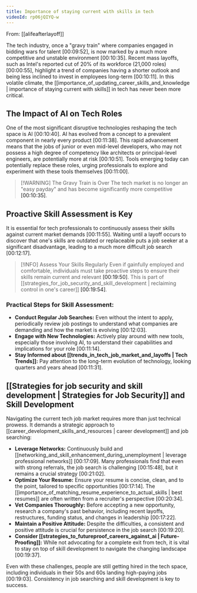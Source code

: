 ```yaml
---
title: Importance of staying current with skills in tech
videoId: rp06jQIYQ-w
---
```


From: [[alifeafterlayoff]] <br/> 

The tech industry, once a "gravy train" where companies engaged in bidding wars for talent <a class="yt-timestamp" data-t="00:09:52">[00:09:52]</a>, is now marked by a much more competitive and unstable environment <a class="yt-timestamp" data-t="00:10:35">[00:10:35]</a>. Recent mass layoffs, such as Intel's reported cut of 20% of its workforce (21,000 roles) <a class="yt-timestamp" data-t="00:00:55">[00:00:55]</a>, highlight a trend of companies having a shorter outlook and being less inclined to invest in employees long-term <a class="yt-timestamp" data-t="00:10:11">[00:10:11]</a>. In this volatile climate, the [[importance_of_updating_career_skills_and_knowledge | importance of staying current with skills]] in tech has never been more critical.

## The Impact of AI on Tech Roles

One of the most significant disruptive technologies reshaping the tech space is AI <a class="yt-timestamp" data-t="00:10:40">[00:10:40]</a>. AI has evolved from a concept to a prevalent component in nearly every product <a class="yt-timestamp" data-t="00:11:38">[00:11:38]</a>. This rapid advancement means that the jobs of junior or even mid-level developers, who may not possess a high degree of competency like architects or principal-level engineers, are potentially more at risk <a class="yt-timestamp" data-t="00:10:51">[00:10:51]</a>. Tools emerging today can potentially replace these roles, urging professionals to explore and experiment with these tools themselves <a class="yt-timestamp" data-t="00:11:00">[00:11:00]</a>.

> [!WARNING] The Gravy Train is Over
> The tech market is no longer an "easy payday" and has become significantly more competitive <a class="yt-timestamp" data-t="00:10:35">[00:10:35]</a>.

## Proactive Skill Assessment is Key

It is essential for tech professionals to continuously assess their skills against current market demands <a class="yt-timestamp" data-t="00:11:55">[00:11:55]</a>. Waiting until a layoff occurs to discover that one's skills are outdated or replaceable puts a job seeker at a significant disadvantage, leading to a much more difficult job search <a class="yt-timestamp" data-t="00:12:17">[00:12:17]</a>.

> [!INFO] Assess Your Skills Regularly
> Even if gainfully employed and comfortable, individuals must take proactive steps to ensure their skills remain current and relevant <a class="yt-timestamp" data-t="00:19:50">[00:19:50]</a>. This is part of [[strategies_for_job_security_and_skill_development | reclaiming control in one's career]] <a class="yt-timestamp" data-t="00:19:54">[00:19:54]</a>.

### Practical Steps for Skill Assessment:
*   **Conduct Regular Job Searches:** Even without the intent to apply, periodically review job postings to understand what companies are demanding and how the market is evolving <a class="yt-timestamp" data-t="00:12:03">[00:12:03]</a>.
*   **Engage with New Technologies:** Actively play around with new tools, especially those involving AI, to understand their capabilities and implications for your role <a class="yt-timestamp" data-t="00:11:14">[00:11:14]</a>.
*   **Stay Informed about [[trends_in_tech_job_market_and_layoffs | Tech Trends]]:** Pay attention to the long-term evolution of technology, looking quarters and years ahead <a class="yt-timestamp" data-t="00:11:31">[00:11:31]</a>.

## [[Strategies for job security and skill development | Strategies for Job Security]] and Skill Development

Navigating the current tech job market requires more than just technical prowess. It demands a strategic approach to [[career_development_skills_and_resources | career development]] and job searching:

*   **Leverage Networks:** Continuously build and [[networking_and_skill_enhancement_during_unemployment | leverage professional networks]] <a class="yt-timestamp" data-t="00:17:09">[00:17:09]</a>. Many professionals find that even with strong referrals, the job search is challenging <a class="yt-timestamp" data-t="00:15:48">[00:15:48]</a>, but it remains a crucial strategy <a class="yt-timestamp" data-t="00:21:02">[00:21:02]</a>.
*   **Optimize Your Resume:** Ensure your resume is concise, clean, and to the point, tailored to specific opportunities <a class="yt-timestamp" data-t="00:17:14">[00:17:14]</a>. The [[importance_of_matching_resume_experience_to_actual_skills | best resumes]] are often written from a recruiter's perspective <a class="yt-timestamp" data-t="00:20:34">[00:20:34]</a>.
*   **Vet Companies Thoroughly:** Before accepting a new opportunity, research a company's past behavior, including recent layoffs, restructures, funding status, and changes in leadership <a class="yt-timestamp" data-t="00:17:22">[00:17:22]</a>.
*   **Maintain a Positive Attitude:** Despite the difficulties, a consistent and positive attitude is crucial for persistence in the job search <a class="yt-timestamp" data-t="00:19:20">[00:19:20]</a>.
*   **Consider [[strategies_to_futureproof_careers_against_ai | Future-Proofing]]:** While not advocating for a complete exit from tech, it is vital to stay on top of skill development to navigate the changing landscape <a class="yt-timestamp" data-t="00:19:37">[00:19:37]</a>.

Even with these challenges, people are still getting hired in the tech space, including individuals in their 50s and 60s landing high-paying jobs <a class="yt-timestamp" data-t="00:19:03">[00:19:03]</a>. Consistency in job searching and skill development is key to success.